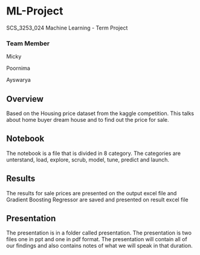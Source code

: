 # ML-Project
SCS_3253_024 Machine Learning - Term Project

### Team Member

Micky

Poornima

Ayswarya

## Overview

Based on the Housing price dataset from the kaggle competition. This talks about home buyer dream house and to find out the price for sale.

## Notebook

The notebook is a file that is divided in 8 category. The categories are unterstand, load, explore, scrub, model, tune, predict and launch.  

## Results

The results for sale prices are presented on the output excel file and Gradient Boosting Regressor are saved and presented on result excel file

## Presentation

The presentation is in a folder called presentation. The presentation is two files one in ppt and one in pdf format. The presentation will contain all of our findings and also contains notes of what we will speak in that duration.
